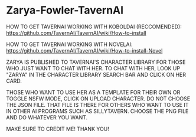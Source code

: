 # Zarya-Fowler-TavernAI


HOW TO GET TAVERNAI WORKING WITH KOBOLDAI (RECCOMENDED):
https://github.com/TavernAI/TavernAI/wiki/How-to-install

HOW TO GET TAVERNAI WORKING WITH NOVELAI:
https://github.com/TavernAI/TavernAI/wiki/How-to-install-Novel


ZARYA IS PUBLISHED TO TAVERNAI'S CHARACTER LIBRARY FOR THOSE WHO JUST WANT TO CHAT WITH HER.
TO CHAT WITH HER, LOOK UP "ZARYA" IN THE CHARACTER LIBRARY SEARCH BAR AND CLICK ON HER CARD.

THOSE WHO WANT TO USE HER AS A TEMPLATE FOR THEIR OWN OR TOGGLE NSFW MODE, CLICK ON UPLOAD CHARACTER.
DO NOT CHOOSE THE JSON FILE. THAT FILE IS THERE FOR OTHERS WHO WANT TO USE IT IN OTHER AI PROGRAMS SUCH AS SILLYTAVERN.
CHOOSE THE PNG FILE AND DO WHATEVER YOU WANT.

MAKE SURE TO CREDIT ME! THANK YOU!
